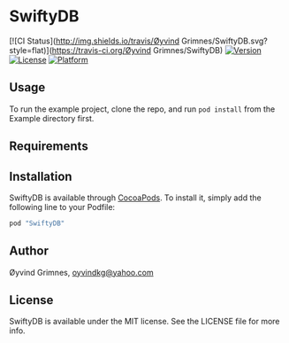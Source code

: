 # SwiftyDB

[![CI Status](http://img.shields.io/travis/Øyvind Grimnes/SwiftyDB.svg?style=flat)](https://travis-ci.org/Øyvind Grimnes/SwiftyDB)
[![Version](https://img.shields.io/cocoapods/v/SwiftyDB.svg?style=flat)](http://cocoapods.org/pods/SwiftyDB)
[![License](https://img.shields.io/cocoapods/l/SwiftyDB.svg?style=flat)](http://cocoapods.org/pods/SwiftyDB)
[![Platform](https://img.shields.io/cocoapods/p/SwiftyDB.svg?style=flat)](http://cocoapods.org/pods/SwiftyDB)

## Usage

To run the example project, clone the repo, and run `pod install` from the Example directory first.

## Requirements

## Installation

SwiftyDB is available through [CocoaPods](http://cocoapods.org). To install
it, simply add the following line to your Podfile:

```ruby
pod "SwiftyDB"
```

## Author

Øyvind Grimnes, oyvindkg@yahoo.com

## License

SwiftyDB is available under the MIT license. See the LICENSE file for more info.
